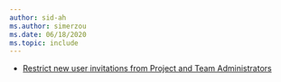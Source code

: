 ```yaml
---
author: sid-ah
ms.author: simerzou
ms.date: 06/18/2020
ms.topic: include
---
```


- [Restrict new user invitations from Project and Team Administrators](#restrict-new-user-invitations-from-project-and-team-administrators)

